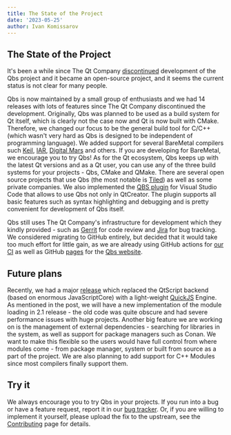 ```yaml
---
title: The State of the Project
date: '2023-05-25'
author: Ivan Komissarov
---
```


## The State of the Project

It's been a while since The Qt Company
[discontinued](https://www.qt.io/blog/2018/10/29/deprecation-of-qbs) development of the Qbs project
and it became an open-source project, and it seems the current status is not clear for many people.

<!--more-->

Qbs is now maintained by a small group of enthusiasts and we had 14 releases with lots of features
since The Qt Company discontinued the development. Originally, Qbs was planned to be used as a
build system for Qt itself, which is clearly not the case now and Qt is now built with CMake.
Therefore, we changed our focus to be the general build tool for C/C++
(which wasn't very hard as Qbs is designed to be independent of programming language).
We added support for several BareMetal compilers such [Keil](https://www.keil.com),
[IAR](https://www.iar.com), [Digital Mars](https://www.digitalmars.com) and others. If you are
developing for BareMetal, we encourage you to try Qbs! As for the Qt ecosystem, Qbs keeps up with
the latest Qt versions and as a Qt user, you can use any of the three build systems for your
projects - Qbs, CMake and QMake. There are several open source projects that use Qbs (the most
notable is [Tiled](https://www.mapeditor.org)) as well as some private companies.
We also implemented the
[QBS plugin](https://marketplace.visualstudio.com/items?itemName=qbs-community.qbs-tools) for
Visual Studio Code that allows to use Qbs not only in QtCreator. The plugin supports all basic
features such as syntax highlighting and debugging and is pretty convenient for
development of Qbs itself.

Qbs still uses The Qt Company's infrastructure for development which they kindly provided - such as
[Gerrit](https://codereview.qt-project.org/q/project:qbs%252Fqbs+status:open) for code review
and [Jira](https://bugreports.qt.io/browse/QBS/) for bug tracking. We considered migrating to
GitHub entirely, but decided that it would take too much effort for little gain, as we are already
using GitHub actions for [our CI](https://github.com/qbs/qbs/actions) as well as GitHub
[pages](https://github.com/qbs/qbs.io) for the [Qbs website](https://qbs.io).


## Future plans

Recently, we had a major [release](https://qbs.io/blog/release-2.0.0/) which replaced the QtScript
backend (based on enormous JavaScriptCore) with a light-weight
[QuickJS](https://bellard.org/quickjs/) Engine. As mentioned in the post, we will have a new
implementation of the module loading in 2.1 release - the old code was quite obscure and had severe
performance issues with huge projects. Another big feature we are working on is the management of
external dependencies - searching for libraries in the system, as well as support for package
managers such as Conan. We want to make this flexible so the users would have full control from
where modules come - from package manager, system or built from source as a part of the project.
We are also planning to add support for C++ Modules since most compilers finally support them.

## Try it

We always encourage you to try Qbs in your projects. If you run into a bug or have a feature
request, report it in our [bug tracker](https://bugreports.qt.io/browse/QBS/). Or, if you are
willing to implement it yourself, please upload the fix to the upstream, see the
[Contributing](https://github.com/qbs/qbs/blob/master/CONTRIBUTING.md) page for details.
